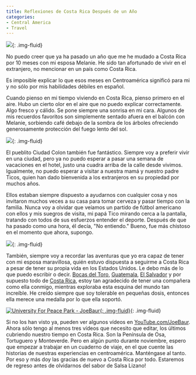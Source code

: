 ```yaml
---
title: Reflexiones de Costa Rica Después de un Año
categories:
- Central America
- Travel
---
```


![](https://withoutapath.com/wp-content/uploads/2017/05/Ciudad-Colon-View-JoeBaur-1024x683.jpg){: .img-fluid}

No puedo creer que ya ha pasado un año que me he mudado a Costa Rica por 10 meses con mi esposa Melanie. He sido tan afortunado de vivir en el extranjero, no mencionar en un país como Costa Rica.<!-- more -->

Es imposible explicar lo que esos meses en Centroamérica significó para mi y no sólo por mis habilidades débiles en español.

Cuando pienso en mi tiempo viviendo en Costa Rica, pienso primero en el aire. Hubo un cierto olor en el aire que no puedo explicar correctamente. Algo fresco y cálido. Se pone siempre una sonrisa en mi cara. Algunos de mis recuerdos favoritos son simplemente sentado afuera en el balcón con Melanie, sorbiendo café debajo de la sombra de los árboles ofreciendo generosamente protección del fuego lento del sol.

![](https://withoutapath.com/wp-content/uploads/2017/05/Ciudad-Colon-Farmers-Market-JoeBaur-1024x683.jpg){: .img-fluid}

El pueblito Ciudad Colon también fue fantástico. Siempre voy a preferir vivir en una ciudad, pero ya no puedo esperar a pasar una semana de vacaciones en el hotel, justo una cuadra arriba de la calle desde vivimos. Igualmente, no puedo esperar a visitar a nuestra mamá y nuestro padre Ticos, quien han dado bienvenida a los extranjeros en su propiedad por muchos años.

Ellos estaban siempre dispuesto a ayudarnos con cualquier cosa y nos invitaron muchos veces a su casa para tomar cerveza y pasar tiempo con la familia. Nunca voy a olvidar que veíamos un partido de fútbol americano con ellos y mis suegros de visita, mi papá Tico mirando cerca a la pantalla, tratando con todos de sus esfuerzos entender el deporte. Después de que ha pasado como una hora, él decía, "No entiendo." Bueno, fue más chistoso en el momento que ahora, supongo.

![](https://withoutapath.com/wp-content/uploads/2017/05/Colon-y-la-bandera-de-Costa-Rica-JoeBaur-1024x683.jpg){: .img-fluid}

También, siempre voy a recordar las aventuras que yo era capaz de tener con mi esposa maravillosa, quién estuvo dispuesta a seguirme a Costa Rica a pesar de tener su propia vida en los Estados Unidos. Le debo más de lo que puedo escribir o decir. [Bocas del Toro](https://withoutapath.com/bocas-del-toro-panama/), [Guatemala](https://withoutapath.com/lake-atitlan-guatemala/), [El Salvador](https://withoutapath.com/category/travel/international/central-america/el-salvador/) y por supuesto todo de [Costa Rica](https://withoutapath.com/category/travel/international/central-america/costa-rica/), estoy tan agradecido de tener una compañera como ella conmigo, mientras exploraba esta esquina del mundo tan increíble. He creído siempre que soy tolerable en pequeñas dosis, entonces ella merece una medalla por lo que ella soportó.

[![University For Peace Park - JoeBaur](https://withoutapath.com/wp-content/uploads/2015/08/University-For-Peace-Park-JoeBaur-1024x683.jpg){: .img-fluid}](https://withoutapath.com/wp-content/uploads/2015/08/University-For-Peace-Park-JoeBaur.jpg){: .img-fluid}

Si no los han visto ya, pueden ver algunos vídeos en [YouTube.com/JoeBaur](http://youtube.com/joebaur). Ahora sólo tengo al menos tres vídeos que necesito que editar, los últimos cubriendo nuestro tiempo en Costa Rica. Son la Península de Osa, Tortuguero y Monteverde. Pero en algún punto durante noviembre, espero que empezar a trabajar en un cuaderno de viaje, en el que cuente las historias de nuestras experiencias en centroamérica. Manténgase al tanto. Por eso y más doy las gracias de nuevo a Costa Rica por todo. Estaremos de regreso antes de olvidarnos del sabor de Salsa Lizano!
